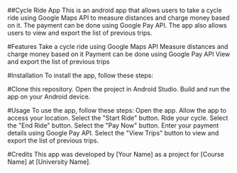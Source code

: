 ##Cycle Ride App
This is an android app that allows users to take a cycle ride using Google Maps API to measure distances and charge money based on it. The payment can be done using Google Pay API. The app also allows users to view and export the list of previous trips.

#Features
  Take a cycle ride using Google Maps API
  Measure distances and charge money based on it
  Payment can be done using Google Pay API
  View and export the list of previous trips

#Installation
  To install the app, follow these steps:

#Clone this repository.
  Open the project in Android Studio.
  Build and run the app on your Android device.

#Usage
  To use the app, follow these steps:
  Open the app.
  Allow the app to access your location.
  Select the "Start Ride" button.
  Ride your cycle.
  Select the "End Ride" button.
  Select the "Pay Now" button.
  Enter your payment details using Google Pay API.
  Select the "View Trips" button to view and export the list of previous trips.

#Credits
  This app was developed by [Your Name] as a project for [Course Name] at [University Name].
